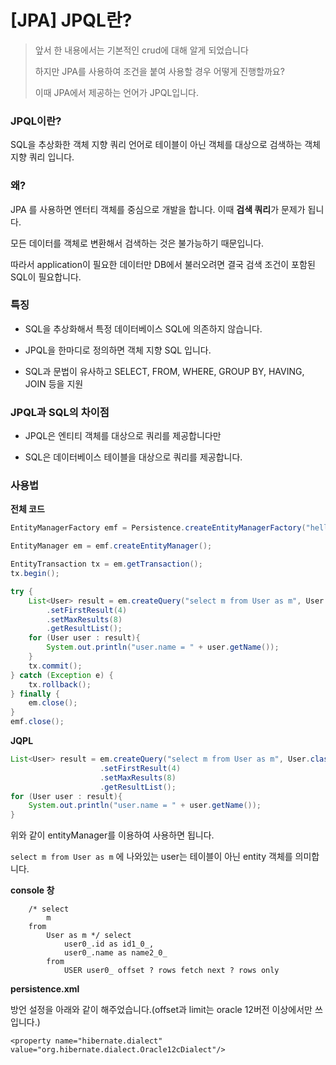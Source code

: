 # [JPA] JPQL란?

> 앞서 한 내용에서는 기본적인 crud에 대해 알게 되었습니다
>
> 하지만 JPA를 사용하여 조건을 붙여 사용할 경우 어떻게 진행할까요?
>
> 이때 JPA에서 제공하는 언어가 JPQL입니다.

### JPQL이란?

SQL을 추상화한 객체 지향 쿼리 언어로 테이블이 아닌 객체를 대상으로 검색하는 객체 지향 쿼리 입니다.



### 왜?

JPA 를 사용하면 엔터티 객체를 중심으로 개발을 합니다. 이때 **검색 쿼리**가 문제가 됩니다.

모든 데이터를 객체로 변환해서 검색하는 것은 불가능하기 때문입니다.

따라서 application이 필요한 데이터만 DB에서 불러오려면 결국 검색 조건이 포함된 SQL이 필요합니다.



### 특징

- SQL을 추상화해서 특정 데이터베이스 SQL에 의존하지 않습니다.

- JPQL을 한마디로 정의하면 객체 지향 SQL 입니다.

- SQL과 문법이 유사하고 SELECT, FROM, WHERE, GROUP BY, HAVING, JOIN 등을 지원



### JPQL과 SQL의 차이점

- JPQL은 엔티티 객체를 대상으로 쿼리를 제공합니다만

- SQL은 데이터베이스 테이블을 대상으로 쿼리를 제공합니다.



### 사용법

**전체 코드**

```java
EntityManagerFactory emf = Persistence.createEntityManagerFactory("hello");

EntityManager em = emf.createEntityManager();

EntityTransaction tx = em.getTransaction();
tx.begin();

try {
    List<User> result = em.createQuery("select m from User as m", User.class)
        .setFirstResult(4)
        .setMaxResults(8)
        .getResultList();
    for (User user : result){
        System.out.println("user.name = " + user.getName());
	}
	tx.commit();
} catch (Exception e) {
	tx.rollback();
} finally {
	em.close();
}
emf.close();

```

**JQPL**

```java
List<User> result = em.createQuery("select m from User as m", User.class)
                    .setFirstResult(4)
                    .setMaxResults(8)
                    .getResultList();
for (User user : result){
	System.out.println("user.name = " + user.getName());
}
```

위와 같이 entityManager를 이용하여 사용하면 됩니다. 

```select m from User as m``` 에 나와있는 user는 테이블이 아닌 entity 객체를 의미합니다.

**console 창**

```
    /* select
        m 
    from
        User as m */ select
            user0_.id as id1_0_,
            user0_.name as name2_0_ 
        from
            USER user0_ offset ? rows fetch next ? rows only
```

**persistence.xml**

방언 설정을 아래와 같이 해주었습니다.(offset과 limit는 oracle 12버전 이상에서만 쓰입니다.)

```<property name="hibernate.dialect" value="org.hibernate.dialect.Oracle12cDialect"/>```

